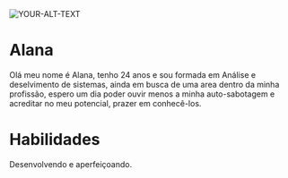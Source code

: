 <picture>
 <source media="(prefers-color-scheme: dark)" srcset="YOUR-DARKMODE-IMAGE">
 <source media="(prefers-color-scheme: light)" srcset="YOUR-LIGHTMODE-IMAGE">
 <img alt="YOUR-ALT-TEXT" src="YOUR-DEFAULT-IMAGE">
</picture>

# Alana 
Olá meu nome é Alana, tenho 24 anos e sou formada em Análise e deselvimento de sistemas, ainda em busca de uma area dentro da minha profissão, espero um dia poder ouvir menos a minha auto-sabotagem e acreditar no meu potencial, prazer em conhecê-los.

# Habilidades 
Desenvolvendo e aperfeiçoando.